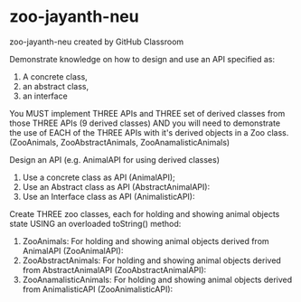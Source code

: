 # zoo-jayanth-neu
zoo-jayanth-neu created by GitHub Classroom

Demonstrate knowledge on how to design and use an API specified as:
1) A concrete class,
2) an abstract class,
3) an interface

You MUST implement THREE APIs 
and THREE set of derived classes from those THREE APIs (9 derived classes)
AND you will need to demonstrate the use of EACH of the THREE APIs with it's derived objects in a Zoo class.
(ZooAnimals, ZooAbstractAnimals, ZooAnamalisticAnimals)

Design an API (e.g. AnimalAPI for using derived classes)
1. Use a concrete class as API (AnimalAPI);
2. Use an Abstract class as API (AbstractAnimalAPI):
3. Use an Interface class as API (AnimalisticAPI):

Create THREE zoo classes, each for holding and showing animal objects state USING an overloaded toString() method:
1. ZooAnimals: For holding and showing animal objects derived from AnimalAPI (ZooAnimalAPI):
2. ZooAbstractAnimals: For holding and showing animal objects derived from AbstractAnimalAPI (ZooAbstractAnimalAPI):
3. ZooAnamalisticAnimals: For holding and showing animal objects derived from AnimalisticAPI (ZooAnimalisticAPI):
